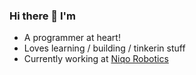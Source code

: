 ### Hi there 👋 I'm

- A programmer at heart!
- Loves learning / building / tinkerin stuff
- Currently working at [Niqo Robotics](https://niqorobotics.com/)
